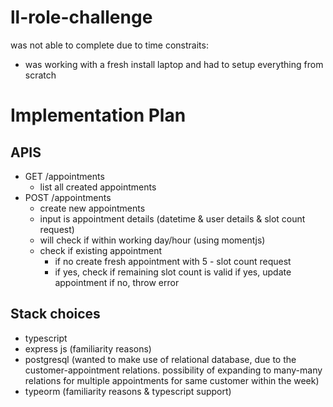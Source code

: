# ll-role-challenge

was not able to complete due to time constraits:
- was working with a fresh install laptop and had to setup everything from scratch

# Implementation Plan

## APIS
- GET /appointments
    - list all created appointments
- POST /appointments
    - create new appointments
    - input is appointment details (datetime & user details & slot count request)
    - will check if within working day/hour (using momentjs)
    - check if existing appointment
        - if no create fresh appointment with 5 - slot count request
        - if yes, check if remaining slot count is valid
            if yes, update appointment
            if no, throw error

## Stack choices

- typescript
- express js (familiarity reasons)
- postgresql (wanted to make use of relational database, due to the customer-appointment relations. possibility of expanding to many-many relations for multiple appointments for same customer within the week)
- typeorm (familiarity reasons & typescript support)
    